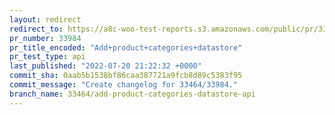 ```yaml
---
layout: redirect
redirect_to: https://a8c-woo-test-reports.s3.amazonaws.com/public/pr/33984/api/index.html
pr_number: 33984
pr_title_encoded: "Add+product+categories+datastore"
pr_test_type: api
last_published: "2022-07-20 21:22:32 +0000"
commit_sha: 0aab5b1538bf86caa387721a9fcb8d89c5383f95
commit_message: "Create changelog for 33464/33984."
branch_name: 33464/add-product-categories-datastore-api
---
```

